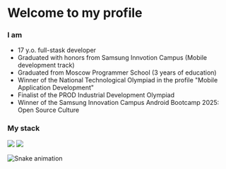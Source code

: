 # **Welcome to my profile**

### **I am**
* 17 y.o. full-stask developer
* Graduated with honors from Samsung Innvotion Campus (Mobile development track)
* Graduated from Moscow Programmer School (3 years of education)
* Winner of the National Technological Olympiad in the profile "Mobile Application Development"
* Finalist of the PROD Industrial Development Olympiad
* Winner of the Samsung Innovation Campus Android Bootcamp 2025: Open Source Culture

### **My stack**

<p>
  <img align="top" src="https://github-readme-stats.vercel.app/api?username=Alfa-01&show_icons=true&theme=github_dark">
  <img src="https://github-readme-stats.vercel.app/api/top-langs/?username=Alfa-01&exclude_repo=python-learning&layout=donut&theme=github_dark">
</p>

![Snake animation](https://github.com/Alfa-01/Alfa-01/blob/output/github-contribution-grid-snake.svg)
